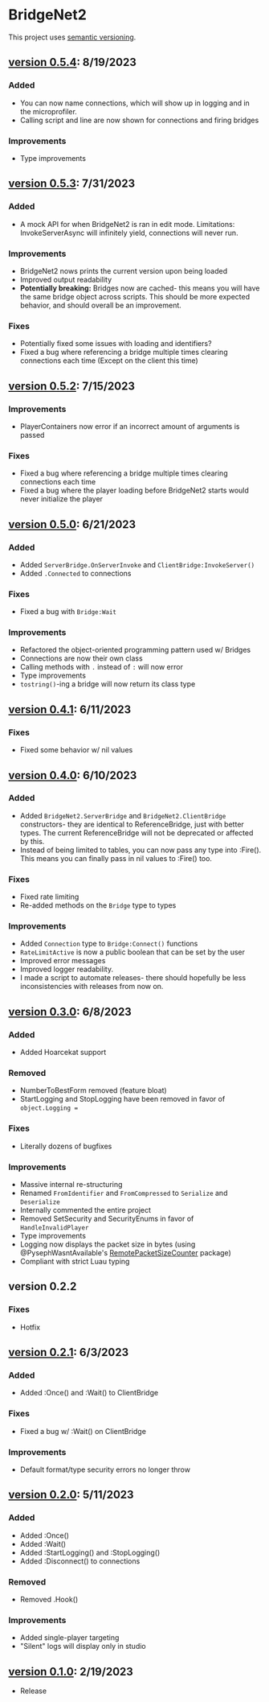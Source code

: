 # BridgeNet2

This project uses [semantic versioning](https://semver.org/spec/v2.0.0.html).

## [version 0.5.4](): 8/19/2023

### Added
- You can now name connections, which will show up in logging and in the microprofiler.
- Calling script and line are now shown for connections and firing bridges

### Improvements
- Type improvements

## [version 0.5.3](incomplete): 7/31/2023

### Added
- A mock API for when BridgeNet2 is ran in edit mode. Limitations: InvokeServerAsync will infinitely yield, connections will never run.

### Improvements
- BridgeNet2 nows prints the current version upon being loaded
- Improved output readability
- **Potentially breaking:** Bridges now are cached- this means you will have the same bridge object across scripts. This should be more expected behavior, and should overall be an improvement.

### Fixes
- Potentially fixed some issues with loading and identifiers?
- Fixed a bug where referencing a bridge multiple times clearing connections each time (Except on the client this time)

## [version 0.5.2](https://github.com/ffrostflame/BridgeNet2/releases/tag/v0.5.2): 7/15/2023

### Improvements

- PlayerContainers now error if an incorrect amount of arguments is passed

### **Fixes**

- Fixed a bug where referencing a bridge multiple times clearing connections each time
- Fixed a bug where the player loading before BridgeNet2 starts would never initialize the player

## [version 0.5.0](https://github.com/ffrostflame/BridgeNet2/releases/tag/v0.5.0): 6/21/2023

### **Added**

- Added `ServerBridge.OnServerInvoke` and `ClientBridge:InvokeServer()`
- Added `.Connected` to connections

### **Fixes**

- Fixed a bug with `Bridge:Wait`

### **Improvements**

- Refactored the object-oriented programming pattern used w/ Bridges
- Connections are now their own class
- Calling methods with `.` instead of `:` will now error
- Type improvements
- `tostring()`-ing a bridge will now return its class type

## [version 0.4.1](https://github.com/ffrostflame/BridgeNet2/releases/tag/v0.4.1): 6/11/2023

### **Fixes**

- Fixed some behavior w/ nil values

## [version 0.4.0](https://github.com/ffrostflame/BridgeNet2/releases/tag/v0.4.0): 6/10/2023

### **Added**

- Added `BridgeNet2.ServerBridge` and `BridgeNet2.ClientBridge` constructors- they are identical to ReferenceBridge, just with better types. The current ReferenceBridge will not be deprecated or affected by this.
- Instead of being limited to tables, you can now pass any type into :Fire(). This means you can finally pass in nil values to :Fire() too.

### **Fixes**

- Fixed rate limiting
- Re-added methods on the `Bridge` type to types

### **Improvements**

- Added `Connection` type to `Bridge:Connect()` functions
- `RateLimitActive` is now a public boolean that can be set by the user
- Improved error messages
- Improved logger readability.
- I made a script to automate releases- there should hopefully be less inconsistencies with releases from now on.

## [version 0.3.0](https://github.com/ffrostflame/BridgeNet2/releases/tag/v0.3.0): 6/8/2023

### **Added**

- Added Hoarcekat support

### **Removed**

- NumberToBestForm removed (feature bloat)
- StartLogging and StopLogging have been removed in favor of `object.Logging =`

### **Fixes**

- Literally dozens of bugfixes

### **Improvements**

- Massive internal re-structuring
- Renamed `FromIdentifier` and `FromCompressed` to `Serialize` and `Deserialize`
- Internally commented the entire project
- Removed SetSecurity and SecurityEnums in favor of `HandleInvalidPlayer`
- Type improvements
- Logging now displays the packet size in bytes (using @PysephWasntAvailable's [RemotePacketSizeCounter](https://github.com/PysephWasntAvailable/RemotePacketSizeCounter) package)
- Compliant with strict Luau typing

## version 0.2.2

### **Fixes**

- Hotfix

## [version 0.2.1](https://github.com/ffrostflame/BridgeNet2/releases/tag/v0.2.1): 6/3/2023

### **Added**

- Added :Once() and :Wait() to ClientBridge

### **Fixes**

- Fixed a bug w/ :Wait() on ClientBridge

### **Improvements**

- Default format/type security errors no longer throw

## [version 0.2.0](https://github.com/ffrostflame/BridgeNet2/releases/tag/v0.2.0): 5/11/2023

### **Added**

- Added :Once()
- Added :Wait()
- Added :StartLogging() and :StopLogging()
- Added :Disconnect() to connections

### **Removed**

- Removed .Hook()

### **Improvements**

- Added single-player targeting
- "Silent" logs will display only in studio

## [version 0.1.0](https://github.com/ffrostflame/BridgeNet2/releases/tag/v0.1.0): 2/19/2023

- Release
